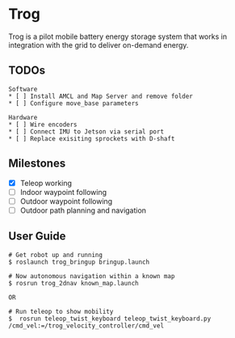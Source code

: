 # Trog
Trog is a pilot mobile battery energy storage system that works in integration with the grid to deliver on-demand energy.  

## TODOs

    Software
    * [ ] Install AMCL and Map Server and remove folder
    * [ ] Configure move_base parameters

    Hardware
    * [ ] Wire encoders
    * [ ] Connect IMU to Jetson via serial port
    * [ ] Replace exisiting sprockets with D-shaft

## Milestones
* [X] Teleop working
* [ ] Indoor waypoint following
* [ ] Outdoor waypoint following
* [ ] Outdoor path planning and navigation

## User Guide
    # Get robot up and running
    $ roslaunch trog_bringup bringup.launch

    # Now autonomous navigation within a known map
    $ rosrun trog_2dnav known_map.launch

    OR

    # Run teleop to show mobility
    $  rosrun teleop_twist_keyboard teleop_twist_keyboard.py /cmd_vel:=/trog_velocity_controller/cmd_vel
    


